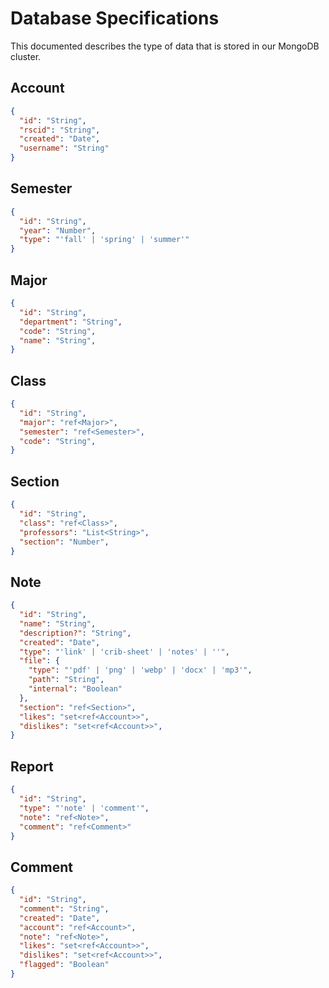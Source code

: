 # Database Specifications

This documented describes the type of data that is stored in our MongoDB
cluster.

## Account

```json
{
  "id": "String",
  "rscid": "String",
  "created": "Date",
  "username": "String"
}
```

## Semester

```json
{
  "id": "String",
  "year": "Number",
  "type": "'fall' | 'spring' | 'summer'"
}
```

## Major

```json
{
  "id": "String",
  "department": "String",
  "code": "String",
  "name": "String",
}
```

## Class

```json
{
  "id": "String",
  "major": "ref<Major>",
  "semester": "ref<Semester>",
  "code": "String",
}
```

## Section

```json
{
  "id": "String",
  "class": "ref<Class>",
  "professors": "List<String>",
  "section": "Number",
}
```

## Note

```json
{
  "id": "String",
  "name": "String",
  "description?": "String",
  "created": "Date",
  "type": "'link' | 'crib-sheet' | 'notes' | ''",
  "file": {
    "type": "'pdf' | 'png' | 'webp' | 'docx' | 'mp3'",
    "path": "String",
    "internal": "Boolean"
  },
  "section": "ref<Section>",
  "likes": "set<ref<Account>>",
  "dislikes": "set<ref<Account>>",
}
```

## Report

```json
{
  "id": "String",
  "type": "'note' | 'comment'",
  "note": "ref<Note>",
  "comment": "ref<Comment>"
}
```

## Comment

```json
{
  "id": "String",
  "comment": "String",
  "created": "Date",
  "account": "ref<Account>",
  "note": "ref<Note>",
  "likes": "set<ref<Account>>",
  "dislikes": "set<ref<Account>>",
  "flagged": "Boolean"
}
```
